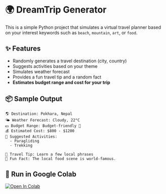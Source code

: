 # 🌍 DreamTrip Generator

This is a simple Python project that simulates a virtual travel planner based on your interest keywords such as `beach`, `mountain`, `art`, or `food`.

## ✨ Features

- Randomly generates a travel destination (city, country)
- Suggests activities based on your theme
- Simulates weather forecast
- Provides a fun travel tip and a random fact
- **Estimates budget range and cost for your trip**

## 📦 Sample Output

```
🌎 Destination: Pokhara, Nepal
🌤️ Weather Forecast: Cloudy, 22°C
💵 Budget Range: Budget-friendly 💸
💰 Estimated Cost: $800 - $1200
🎯 Suggested Activities:
  - Paragliding
  - Trekking

🧳 Travel Tip: Learn a few local phrases
🧠 Fun Fact: The local food scene is world-famous.
```

## 🚀 Run in Google Colab

[![Open In Colab](https://colab.research.google.com/assets/colab-badge.svg)](https://colab.research.google.com/github/your-username/your-repo/blob/main/travel_generator_colab.ipynb)

